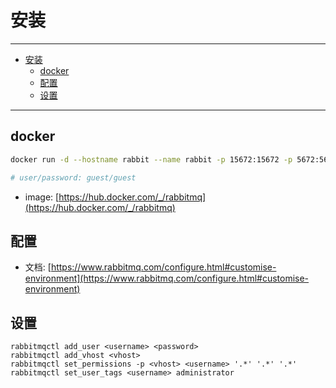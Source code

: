# 安装

-------

- [安装](#安装)
  - [docker](#docker)
  - [配置](#配置)
  - [设置](#设置)

-------

## docker

``` sh
docker run -d --hostname rabbit --name rabbit -p 15672:15672 -p 5672:5672 rabbitmq:3-management

# user/password: guest/guest
```

- image: [https://hub.docker.com/_/rabbitmq](https://hub.docker.com/_/rabbitmq)

## 配置

- 文档: [https://www.rabbitmq.com/configure.html#customise-environment](https://www.rabbitmq.com/configure.html#customise-environment)

## 设置

```
rabbitmqctl add_user <username> <password>
rabbitmqctl add_vhost <vhost>
rabbitmqctl set_permissions -p <vhost> <username> '.*' '.*' '.*'
rabbitmqctl set_user_tags <username> administrator
```

